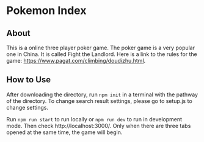 # Pokemon Index
## About
This is a online three player poker game. The poker game is a very popular one in China. It is called Fight the Landlord. Here is a link to the rules for the game: https://www.pagat.com/climbing/doudizhu.html.

## How to Use
After downloading the directory, run `npm init` in a terminal with the pathway of the directory. To change search result settings, please go to setup.js to change settings.

Run `npm run start` to run locally or `npm run dev` to run in development mode. Then check http://localhost:3000/. Only when there are three tabs opened at the same time, the game will begin.